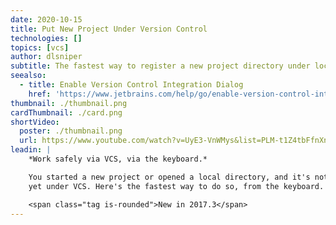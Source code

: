 ```yaml
---
date: 2020-10-15
title: Put New Project Under Version Control
technologies: []
topics: [vcs]
author: dlsniper
subtitle: The fastest way to register a new project directory under local version control.
seealso:
  - title: Enable Version Control Integration Dialog
    href: 'https://www.jetbrains.com/help/go/enable-version-control-integration-dialog.html#Enable_Version_Control_Integration_Dialog.xml'
thumbnail: ./thumbnail.png
cardThumbnail: ./card.png
shortVideo:
  poster: ./thumbnail.png
  url: https://www.youtube.com/watch?v=UyE3-VnWMys&list=PLM-t1Z4tbFfnXnghmtk6WVz10_pivOw25&index=33&t=0s
leadin: |
    *Work safely via VCS, via the keyboard.*

    You started a new project or opened a local directory, and it's not
    yet under VCS. Here's the fastest way to do so, from the keyboard.

    <span class="tag is-rounded">New in 2017.3</span>
---
```

